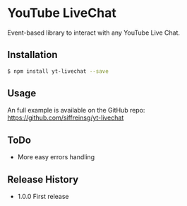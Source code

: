 # YouTube LiveChat

Event-based library to interact with any YouTube Live Chat.

## Installation

```bash
$ npm install yt-livechat --save
```

## Usage

An full example is available on the GitHub repo: https://github.com/siffreinsg/yt-livechat 

## ToDo

- More easy errors handling

## Release History

- 1.0.0 First release
